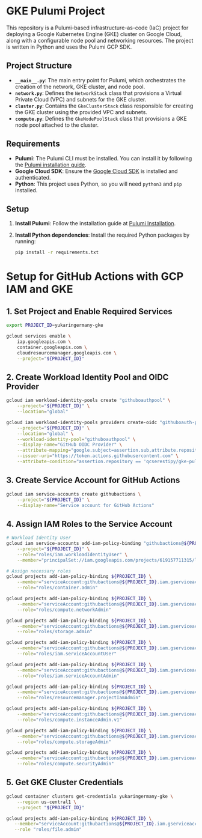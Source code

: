 # GKE Pulumi Project

This repository is a Pulumi-based infrastructure-as-code (IaC) project for deploying a Google Kubernetes Engine (GKE) cluster on Google Cloud, along with a configurable node pool and networking resources. The project is written in Python and uses the Pulumi GCP SDK.

## Project Structure

- **`__main__.py`**: The main entry point for Pulumi, which orchestrates the creation of the network, GKE cluster, and node pool.
- **`network.py`**: Defines the `NetworkStack` class that provisions a Virtual Private Cloud (VPC) and subnets for the GKE cluster.
- **`cluster.py`**: Contains the `GkeClusterStack` class responsible for creating the GKE cluster using the provided VPC and subnets.
- **`compute.py`**: Defines the `GkeNodePoolStack` class that provisions a GKE node pool attached to the cluster.

## Requirements

- **Pulumi**: The Pulumi CLI must be installed. You can install it by following the [Pulumi installation guide](https://www.pulumi.com/docs/get-started/install/).
- **Google Cloud SDK**: Ensure the [Google Cloud SDK](https://cloud.google.com/sdk/docs/install) is installed and authenticated.
- **Python**: This project uses Python, so you will need `python3` and `pip` installed.
  
## Setup

1. **Install Pulumi**:
   Follow the installation guide at [Pulumi Installation](https://www.pulumi.com/docs/get-started/install/).

2. **Install Python dependencies**:
   Install the required Python packages by running:
   ```bash
   pip install -r requirements.txt

# Setup for GitHub Actions with GCP IAM and GKE

## 1. Set Project and Enable Required Services


```bash
export PROJECT_ID=yukaringermany-gke

gcloud services enable \
    iap.googleapis.com \
    container.googleapis.com \
    cloudresourcemanager.googleapis.com \
    --project="${PROJECT_ID}"
```

## 2. Create Workload Identity Pool and OIDC Provider
```bash
gcloud iam workload-identity-pools create "githuboauthpool" \
    --project="${PROJECT_ID}" \
    --location="global"

gcloud iam workload-identity-pools providers create-oidc "githuboauth-provider" \
    --project="${PROJECT_ID}" \
    --location="global" \
    --workload-identity-pool="githuboauthpool" \
    --display-name="GitHub OIDC Provider" \
    --attribute-mapping="google.subject=assertion.sub,attribute.repository=assertion.repository,attribute.actor=assertion.actor,attribute.aud=assertion.aud" \
    --issuer-uri="https://token.actions.githubusercontent.com" \
    --attribute-condition="assertion.repository == 'qcserestipy/gke-pulumi'"
```

## 3. Create Service Account for GitHub Actions
```bash
gcloud iam service-accounts create githubactions \
    --project="${PROJECT_ID}" \
    --display-name="Service account for GitHub Actions"
```

## 4. Assign IAM Roles to the Service Account
```bash
# Workload Identity User
gcloud iam service-accounts add-iam-policy-binding "githubactions@${PROJECT_ID}.iam.gserviceaccount.com" \
    --project="${PROJECT_ID}" \
    --role="roles/iam.workloadIdentityUser" \
    --member="principalSet://iam.googleapis.com/projects/619157711315/locations/global/workloadIdentityPools/githuboauthpool/attribute.repository/qcserestipy/gke-pulumi"

# Assign necessary roles
gcloud projects add-iam-policy-binding ${PROJECT_ID} \
    --member="serviceAccount:githubactions@${PROJECT_ID}.iam.gserviceaccount.com" \
    --role="roles/container.admin"

gcloud projects add-iam-policy-binding ${PROJECT_ID} \
    --member="serviceAccount:githubactions@${PROJECT_ID}.iam.gserviceaccount.com" \
    --role="roles/compute.networkAdmin"

gcloud projects add-iam-policy-binding ${PROJECT_ID} \
    --member="serviceAccount:githubactions@${PROJECT_ID}.iam.gserviceaccount.com" \
    --role="roles/storage.admin"

gcloud projects add-iam-policy-binding ${PROJECT_ID} \
    --member="serviceAccount:githubactions@${PROJECT_ID}.iam.gserviceaccount.com" \
    --role="roles/iam.serviceAccountUser"

gcloud projects add-iam-policy-binding ${PROJECT_ID} \
    --member="serviceAccount:githubactions@${PROJECT_ID}.iam.gserviceaccount.com" \
    --role="roles/iam.serviceAccountAdmin"

gcloud projects add-iam-policy-binding ${PROJECT_ID} \
    --member="serviceAccount:githubactions@${PROJECT_ID}.iam.gserviceaccount.com" \
    --role="roles/resourcemanager.projectIamAdmin"

gcloud projects add-iam-policy-binding ${PROJECT_ID} \
    --member="serviceAccount:githubactions@${PROJECT_ID}.iam.gserviceaccount.com" \
    --role="roles/compute.instanceAdmin.v1"

gcloud projects add-iam-policy-binding ${PROJECT_ID} \
    --member="serviceAccount:githubactions@${PROJECT_ID}.iam.gserviceaccount.com" \
    --role="roles/compute.storageAdmin"

gcloud projects add-iam-policy-binding ${PROJECT_ID} \
    --member="serviceAccount:githubactions@${PROJECT_ID}.iam.gserviceaccount.com" \
    --role="roles/compute.securityAdmin"
```

## 5. Get GKE Cluster Credentials
```bash
gcloud container clusters get-credentials yukaringermany-gke \
    --region us-central1 \
    --project "${PROJECT_ID}"
```

```bash
gcloud projects add-iam-policy-binding ${PROJECT_ID} \
   --member="serviceAccount:githubactions@${PROJECT_ID}.iam.gserviceaccount.com" \
   --role "roles/file.admin"
```